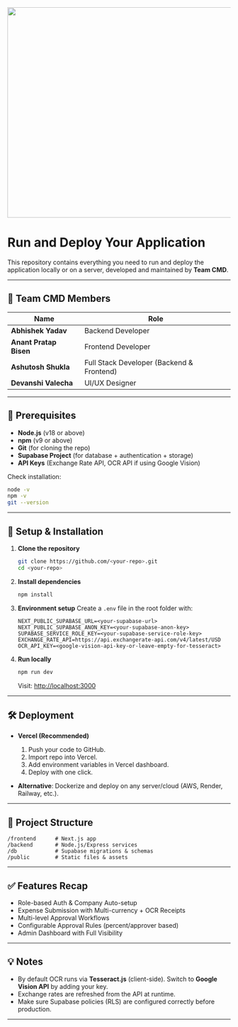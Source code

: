 <div align="center">
<img width="1200" height="475" alt="Odoo Hackathon Banner" src="https://www.odoo.com/web/image/67276233-7cf9d43f/01.jpg" />
</div>

# Run and Deploy Your Application

This repository contains everything you need to run and deploy the application locally or on a server, developed and maintained by **Team CMD**.

---

## 👥 Team CMD Members

| Name                   | Role                                      |
| ---------------------- | ----------------------------------------- |
| **Abhishek Yadav**     | Backend Developer                         |
| **Anant Pratap Bisen** | Frontend Developer                        |
| **Ashutosh Shukla**    | Full Stack Developer (Backend & Frontend) |
| **Devanshi Valecha**   | UI/UX Designer                            |

---

## 🧩 Prerequisites

* **Node.js** (v18 or above)
* **npm** (v9 or above)
* **Git** (for cloning the repo)
* **Supabase Project** (for database + authentication + storage)
* **API Keys** (Exchange Rate API, OCR API if using Google Vision)

Check installation:

```bash
node -v
npm -v
git --version
```

---

## 🚀 Setup & Installation

1. **Clone the repository**

   ```bash
   git clone https://github.com/<your-repo>.git
   cd <your-repo>
   ```

2. **Install dependencies**

   ```bash
   npm install
   ```

3. **Environment setup**
   Create a `.env` file in the root folder with:

   ```env
   NEXT_PUBLIC_SUPABASE_URL=<your-supabase-url>
   NEXT_PUBLIC_SUPABASE_ANON_KEY=<your-supabase-anon-key>
   SUPABASE_SERVICE_ROLE_KEY=<your-supabase-service-role-key>
   EXCHANGE_RATE_API=https://api.exchangerate-api.com/v4/latest/USD
   OCR_API_KEY=<google-vision-api-key-or-leave-empty-for-tesseract>
   ```

4. **Run locally**

   ```bash
   npm run dev
   ```

   Visit: [http://localhost:3000](http://localhost:3000)

---

## 🛠️ Deployment

* **Vercel (Recommended)**

  1. Push your code to GitHub.
  2. Import repo into Vercel.
  3. Add environment variables in Vercel dashboard.
  4. Deploy with one click.

* **Alternative**: Dockerize and deploy on any server/cloud (AWS, Render, Railway, etc.).

---

## 📂 Project Structure

```
/frontend      # Next.js app
/backend       # Node.js/Express services
/db            # Supabase migrations & schemas
/public        # Static files & assets
```

---

## ✅ Features Recap

* Role-based Auth & Company Auto-setup
* Expense Submission with Multi-currency + OCR Receipts
* Multi-level Approval Workflows
* Configurable Approval Rules (percent/approver based)
* Admin Dashboard with Full Visibility

---

## 💡 Notes

* By default OCR runs via **Tesseract.js** (client-side). Switch to **Google Vision API** by adding your key.
* Exchange rates are refreshed from the API at runtime.
* Make sure Supabase policies (RLS) are configured correctly before production.

---
